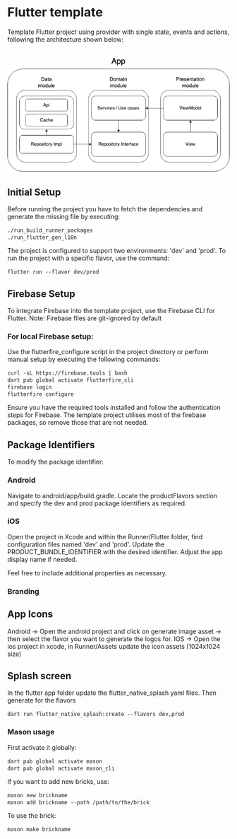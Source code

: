 # Flutter template

Template Flutter project using provider with single state, events and actions, following the architecture shown below:

<br/>
<img src="architecture.png" width=800 align=center>
<br/>

## Initial Setup

Before running the project you have to fetch the dependencies and generate the missing file by executing:
```
./run_build_runner_packages
./run_flutter_gen_l10n
```

The project is configured to support two environments: 'dev' and 'prod'. To run the project with a specific flavor, use the command:

```
flutter run --flavor dev/prod
```

## Firebase Setup
To integrate Firebase into the template project, use the Firebase CLI for Flutter. Note: Firebase files are git-ignored by default

### For local Firebase setup:
Use the flutterfire_configure script in the project directory or perform manual setup by executing the following commands:

```
curl -sL https://firebase.tools | bash
dart pub global activate flutterfire_cli
firebase login
flutterfire configure
```

Ensure you have the required tools installed and follow the authentication steps for Firebase.
The template project utilises most of the firebase packages, so remove those that are not needed.

## Package Identifiers
To modify the package identifier:

### Android
Navigate to android/app/build.gradle. Locate the productFlavors section and specify the dev and prod package identifiers as required.

### iOS
Open the project in Xcode and within the Runner/Flutter folder, find configuration files named 'dev' and 'prod'. Update the PRODUCT_BUNDLE_IDENTIFIER with the desired identifier. Adjust the app display name if needed.

Feel free to include additional properties as necessary.

### Branding
## App Icons
Android -> Open the android project and click on generate image asset -> then select the flavor you want to generate the logos for.
IOS -> Open the ios project in xcode, in Runner/Assets update the icon assets (1024x1024 size)

## Splash screen
In the flutter app folder update the flutter_native_splash yaml files. Then generate for the flavors
```
dart run flutter_native_splash:create --flavors dev,prod
```

### Mason usage
First activate it globally:
```
dart pub global activate mason
dart pub global activate mason_cli
```

If you want to add new bricks, use:
```
mason new brickname
mason add brickname --path /path/to/the/brick
```

To use the brick:
```
mason make brickname
```